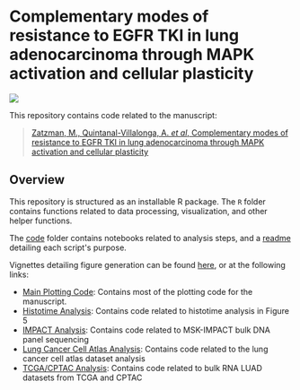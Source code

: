 # Complementary modes of resistance to EGFR TKI in lung adenocarcinoma through MAPK activation and cellular plasticity

[![](https://img.shields.io/badge/Preprint-10.1101/2025.05.07.652714-blue.svg)](https://doi.org/10.1101/2025.05.07.652714)

This repository contains code related to the manuscript:

> [Zatzman, M., Quintanal-Villalonga, A. _et al_, Complementary modes of resistance to EGFR TKI in lung adenocarcinoma through MAPK activation and cellular plasticity](https://doi.org/10.1101/2025.05.07.652714)

## Overview

This repository is structured as an installable R package. The `R` folder contains functions related to data processing, visualization, and other helper functions. 

The [code](https://github.com/shahcompbio/egfr_nucseq/tree/main/code) folder contains notebooks related to analysis steps, and a [readme](https://github.com/shahcompbio/egfr_nucseq/blob/main/code/README.md) detailing each script's purpose. 

Vignettes detailing figure generation can be found [here](https://shahcompbio.github.io/egfr_nucseq), or at the following links:

* [Main Plotting Code](https://shahcompbio.github.io/egfr_nucseq/articles/99_plots.html): Contains most of the plotting code for the manuscript.
* [Histotime Analysis](https://shahcompbio.github.io/egfr_nucseq/articles/23_histotime.html): Contains code related to histotime analysis in Figure 5
* [IMPACT Analysis](https://shahcompbio.github.io/egfr_nucseq/articles/31_impact_analysis.html): Contains code related to MSK-IMPACT bulk DNA panel sequencing
* [Lung Cancer Cell Atlas Analysis](https://shahcompbio.github.io/egfr_nucseq/articles/41_luca_analysis.html): Contains code related to the lung cancer cell atlas dataset analysis
* [TCGA/CPTAC Analysis](https://shahcompbio.github.io/egfr_nucseq/articles/42_tcga_cptac_analysis.html): Contains code related to bulk RNA LUAD datasets from TCGA and CPTAC

